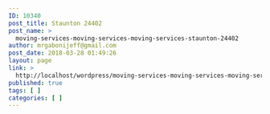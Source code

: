 ```yaml
---
ID: 10340
post_title: Staunton 24402
post_name: >
  moving-services-moving-services-moving-services-staunton-24402
author: mrgabonijeff@gmail.com
post_date: 2018-03-28 01:49:26
layout: page
link: >
  http://localhost/wordpress/moving-services-moving-services-moving-services-staunton-24402/
published: true
tags: [ ]
categories: [ ]
---
```

